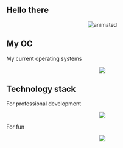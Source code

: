 ## Hello there
<p align="center">
  <img src="https://github.com/megaredsss/megaredsss/assets/58664975/9b678456-fd63-4690-8542-0e5de11e100f" alt="animated"/>
</p>

## My OC
<p align="justify">
My current operating systems
</p>
<p align="center">
  <a href="https://skillicons.dev">
    <img src="https://skillicons.dev/icons?i=windows,linux,ubuntu" />
  </a>
</p>

## Technology stack
<p align="justify">
For professional development
</p>
<p align="center">
  <a href="https://skillicons.dev">
    <img src="https://skillicons.dev/icons?i=java,go,matlab,mysql,postgres,docker,jenkins,postman,git,redis" />
  </a>
</p>
<p align="justify">
For fun
</p>
</p>
<p align="center">
  <a href="https://skillicons.dev">
    <img src="https://skillicons.dev/icons?i=cpp,python,ts" />
  </a>
</p>
<!--
**megaredsss/megaredsss** is a ✨ _special_ ✨ repository because its `README.md` (this file) appears on your GitHub profile.

Here are some ideas to get you started:

- 🔭 I’m currently working on ...
- 🌱 I’m currently learning ...
- 👯 I’m looking to collaborate on ...
- 🤔 I’m looking for help with ...
- 💬 Ask me about ...
- 📫 How to reach me: ...
- 😄 Pronouns: ...
- ⚡ Fun fact: ...
-->
